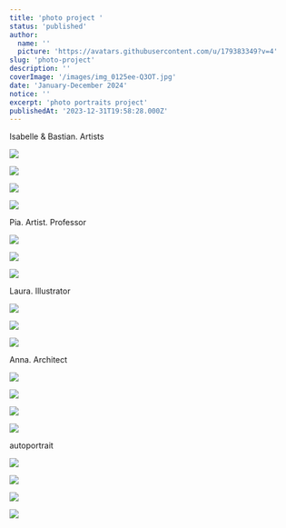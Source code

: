```yaml
---
title: 'photo project '
status: 'published'
author:
  name: ''
  picture: 'https://avatars.githubusercontent.com/u/179383349?v=4'
slug: 'photo-project'
description: ''
coverImage: '/images/img_0125ee-Q3OT.jpg'
date: 'January-December 2024'
notice: ''
excerpt: 'photo portraits project'
publishedAt: '2023-12-31T19:58:28.000Z'
---
```


Isabelle & Bastian. Artists

![](/images/img_0625e-c1OD.jpg)

![](/images/img_0656e-IxNz.jpg)

![](/images/img_0673e-Q3ND.jpg)

![](/images/img_0686e-M5Mj.jpg)

Pia. Artist. Professor

![](/images/img_0504el-kwOD.jpg)

![](/images/img_0477e-A1Nj.jpg)

![](/images/img_0444e-Y1Nz.jpg)

Laura. Illustrator

![](/images/img_0125ee-I2OD.jpg)

![](/images/img_0089e-kxNj.jpg)

![](/images/img_0092e-EwMD.jpg)

Anna. Architect

![](/images/img_0389elz-E0OD.jpg)

![](/images/img_0264elz-Q2NT.jpg)

![](/images/img_0319e-I3Mj.jpg)

![](/images/img_0311e-czMD.jpg)

autoportrait

![](/images/img_9813el-A1OD.jpg)

![](/images/img_9843e-I2NT.jpg)

![](/images/img_9850e-M4Mz.jpg)

![](/images/img_0587elow-g1Nj.jpg)
